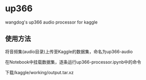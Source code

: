 # up366
wangdog's up366 audio processor for kaggle

## 使用方法
将音频集(audio目录)上传至Kaggle的数据集，命名为up366-audio

在Notebook中挂载数据集，逐条运行up366-processor.ipynb中的命令

下载/kaggle/working/output.tar.xz



